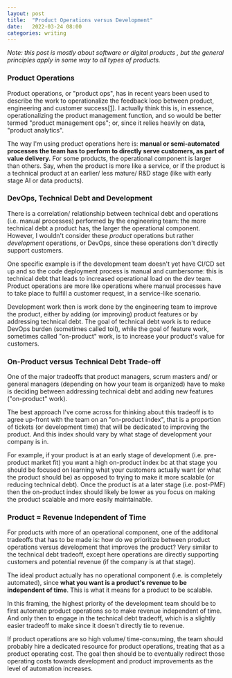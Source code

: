 ```yaml
---
layout: post
title:  "Product Operations versus Development"
date:   2022-03-24 08:00
categories: writing
---
```


*Note: this post is mostly about software or digital products , but the general principles apply in some way to all types of products.*

### Product Operations

Product operations, or "product ops", has in recent years been used to describe the work to operationalize the feedback loop between product, engineering and customer success[[1]](https://www.pendo.io/glossary/product-operations/). I actually think this is, in essence, operationalizing the product management function, and so would be better termed "product management ops"; or, since it relies heavily on data, "product analytics".

The way I'm using product operations here is: **manual or semi-automated processes the team has to perform to directly serve customers, as part of value delivery.** For some products, the operational component is larger than others. Say, when the product is more like a service, or if the product is a technical product at an earlier/ less mature/ R&D stage (like with early stage AI or data products).

### DevOps, Technical Debt and Development

There is a correlation/ relationship between technical debt and operations (i.e. manual processes) performed by the engineering team: the more technical debt a product has, the larger the operational component. However, I wouldn't consider these *product* operations but rather *development* operations, or DevOps, since these operations don't directly support customers.

One specific example is if the development team doesn't yet have CI/CD set up and so the code deployment process is manual and cumbersome: this is technical debt that leads to increased operational load on the dev team. Product operations are more like operations where manual processes have to take place to fulfill a customer request, in a service-like scenario.

Development work then is work done by the engineering team to improve the product, either by adding (or improving) product features or by addressing technical debt. The goal of technical debt work is to reduce DevOps burden (sometimes called toil), while the goal of feature work, sometimes called "on-product" work, is to increase your product's value for customers.

### On-Product versus Technical Debt Trade-off

One of the major tradeoffs that product managers, scrum masters and/ or general managers (depending on how your team is organized) have to make is deciding between addressing technical debt and adding new features ("on-product" work).

The best approach I've come across for thinking about this tradeoff is to agree up-front with the team on an "on-product index", that is a proportion of tickets (or development time) that will be dedicated to improving the product. And this index should vary by what stage of development your company is in.

For example, if your product is at an early stage of development (i.e. pre-product market fit) you want a high on-product index bc at that stage you should be focused on learning what your customers actually want (or what the product should be) as opposed to trying to make it more scalable (or reducing technical debt). Once the product is at a later stage (i.e. post-PMF) then the on-product index should likely be lower as you focus on making the product scalable and more easily maintainable.

### Product = Revenue Independent of Time

For products with more of an operational component, one of the additonal tradeoffs that has to be made is: how do we prioritize between product operations versus development that improves the product? Very similar to the technical debt tradeoff, except here operations are directly supporting customers and potential revenue (if the company is at that stage).

The ideal product actually has no operational component (i.e. is completely automated), since **what you want is a product's revenue to be independent of time**. This is what it means for a product to be scalable.

In this framing, the highest priority of the development team should be to first automate product operations so to make revenue independent of time. And only then to engage in the technical debt tradeoff, which is a slightly easier tradeoff to make since it doesn't directly tie to revenue.

If product operations are so high volume/ time-consuming, the team should probably hire a dedicated resource for product operations, treating that as a product operating cost. The goal then should be to eventually redirect those operating costs towards development and product improvements as the level of automation increases.
